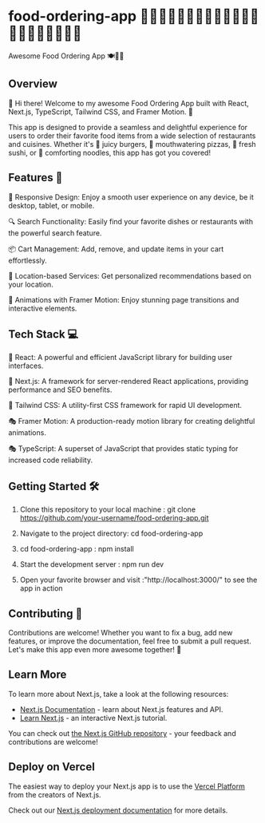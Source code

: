 # food-ordering-app 🍔🍕🥗🍱🥪🍣🍜🍛🍝🍲🍿🍨🍩🍪🍰🎂🍮🍫🍬🍭🍯

Awesome Food Ordering App 🍽️🛒📱
## Overview
👋 Hi there! Welcome to my awesome Food Ordering App built with React, Next.js, TypeScript, Tailwind CSS, and Framer Motion. 🎉

This app is designed to provide a seamless and delightful experience for users to order their favorite food items from a wide selection of restaurants and cuisines. Whether it's 🍔 juicy burgers, 🍕 mouthwatering pizzas, 🍣 fresh sushi, or 🍜 comforting noodles, this app has got you covered!

## Features 🚀
📱 Responsive Design: Enjoy a smooth user experience on any device, be it desktop, tablet, or mobile.

🔍 Search Functionality: Easily find your favorite dishes or restaurants with the powerful search feature.

📦 Cart Management: Add, remove, and update items in your cart effortlessly.

📍 Location-based Services: Get personalized recommendations based on your location.

🌟 Animations with Framer Motion: Enjoy stunning page transitions and interactive elements.

## Tech Stack 💻
🔧 React: A powerful and efficient JavaScript library for building user interfaces.

🚀 Next.js: A framework for server-rendered React applications, providing performance and SEO benefits.

🎨 Tailwind CSS: A utility-first CSS framework for rapid UI development.

🎭 Framer Motion: A production-ready motion library for creating delightful animations.

🎭 TypeScript: A superset of JavaScript that provides static typing for increased code reliability.

## Getting Started 🛠️

1. Clone this repository to your local machine : git clone https://github.com/your-username/food-ordering-app.git

2. Navigate to the project directory: cd food-ordering-app

3. cd food-ordering-app : npm install

4. Start the development server : npm run dev

5. Open your favorite browser and visit :"http://localhost:3000/" to see the app in action


## Contributing 🤝
Contributions are welcome! Whether you want to fix a bug, add new features, or improve the documentation, feel free to submit a pull request. Let's make this app even more awesome together! 🎉

## Learn More

To learn more about Next.js, take a look at the following resources:

- [Next.js Documentation](https://nextjs.org/docs) - learn about Next.js features and API.
- [Learn Next.js](https://nextjs.org/learn) - an interactive Next.js tutorial.

You can check out [the Next.js GitHub repository](https://github.com/vercel/next.js/) - your feedback and contributions are welcome!

## Deploy on Vercel

The easiest way to deploy your Next.js app is to use the [Vercel Platform](https://vercel.com/new?utm_medium=default-template&filter=next.js&utm_source=create-next-app&utm_campaign=create-next-app-readme) from the creators of Next.js.

Check out our [Next.js deployment documentation](https://nextjs.org/docs/deployment) for more details.
